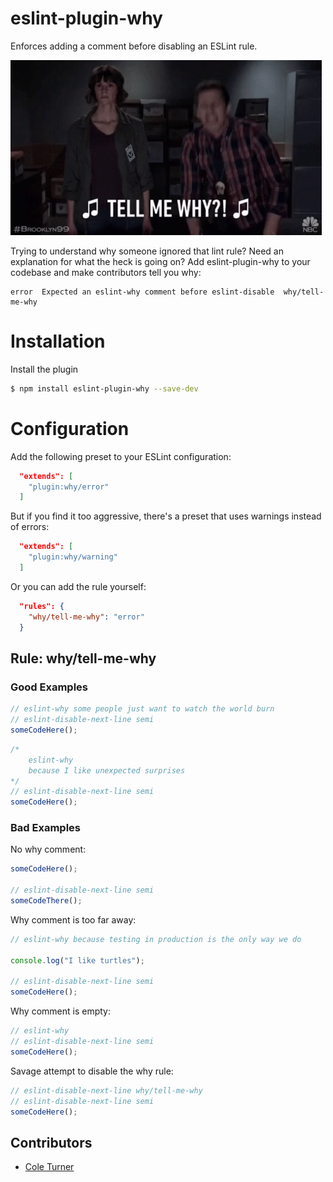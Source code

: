 # eslint-plugin-why

Enforces adding a comment before disabling an ESLint rule.

![fun gif](./dont-open-this.gif)

Trying to understand why someone ignored that lint rule? Need an explanation for what the heck is going on?
Add eslint-plugin-why to your codebase and make contributors tell you why:

```
error  Expected an eslint-why comment before eslint-disable  why/tell-me-why
```

# Installation

Install the plugin

```sh
$ npm install eslint-plugin-why --save-dev
```

# Configuration

Add the following preset to your ESLint configuration:

```json
  "extends": [
    "plugin:why/error"
  ]
```

But if you find it too aggressive, there's a preset that uses warnings instead of errors:

```json
  "extends": [
    "plugin:why/warning"
  ]
```

Or you can add the rule yourself:

```json
  "rules": {
    "why/tell-me-why": "error"
  }
```

## Rule: why/tell-me-why

### Good Examples

```js
// eslint-why some people just want to watch the world burn
// eslint-disable-next-line semi
someCodeHere();
```

```js
/*
    eslint-why
    because I like unexpected surprises
*/
// eslint-disable-next-line semi
someCodeHere();
```

### Bad Examples

No why comment:

```js
someCodeHere();

// eslint-disable-next-line semi
someCodeThere();
```

Why comment is too far away:

```js
// eslint-why because testing in production is the only way we do

console.log("I like turtles");

// eslint-disable-next-line semi
someCodeHere();
```

Why comment is empty:

```js
// eslint-why
// eslint-disable-next-line semi
someCodeHere();
```

Savage attempt to disable the why rule:

```js
// eslint-disable-next-line why/tell-me-why
// eslint-disable-next-line semi
someCodeHere();
```

## Contributors

- [Cole Turner](https://github.com/coleturner)
